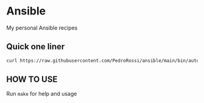 # Ansible

My personal Ansible recipes

## Quick one liner

```sh
curl https://raw.githubusercontent.com/PedroRossi/ansible/main/bin/auto-install.sh | sh
```

## HOW TO USE

Run `make` for help and usage
